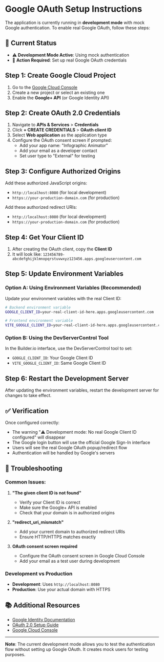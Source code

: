 # Google OAuth Setup Instructions

The application is currently running in **development mode** with mock Google authentication. To enable real Google OAuth, follow these steps:

## 🚨 Current Status
- ⚠️ **Development Mode Active**: Using mock authentication
- 🔧 **Action Required**: Set up real Google OAuth credentials

## Step 1: Create Google Cloud Project

1. Go to the [Google Cloud Console](https://console.cloud.google.com/)
2. Create a new project or select an existing one
3. Enable the **Google+ API** (or Google Identity API)

## Step 2: Create OAuth 2.0 Credentials

1. Navigate to **APIs & Services** > **Credentials**
2. Click **+ CREATE CREDENTIALS** > **OAuth client ID**
3. Select **Web application** as the application type
4. Configure the OAuth consent screen if prompted:
   - Add your app name: "Infographic Animator"
   - Add your email as a developer contact
   - Set user type to "External" for testing

## Step 3: Configure Authorized Origins

Add these authorized JavaScript origins:
- `http://localhost:8080` (for local development)
- `https://your-production-domain.com` (for production)

Add these authorized redirect URIs:
- `http://localhost:8080` (for local development)
- `https://your-production-domain.com` (for production)

## Step 4: Get Your Client ID

1. After creating the OAuth client, copy the **Client ID**
2. It will look like: `123456789-abcdefghijklmnopqrstuvwxyz123456.apps.googleusercontent.com`

## Step 5: Update Environment Variables

### Option A: Using Environment Variables (Recommended)
Update your environment variables with the real Client ID:

```bash
# Backend environment variable
GOOGLE_CLIENT_ID=your-real-client-id-here.apps.googleusercontent.com

# Frontend environment variable  
VITE_GOOGLE_CLIENT_ID=your-real-client-id-here.apps.googleusercontent.com
```

### Option B: Using the DevServerControl Tool
In the Builder.io interface, use the DevServerControl tool to set:
- `GOOGLE_CLIENT_ID`: Your Google Client ID
- `VITE_GOOGLE_CLIENT_ID`: Same Google Client ID

## Step 6: Restart the Development Server

After updating the environment variables, restart the development server for changes to take effect.

## ✅ Verification

Once configured correctly:
- The warning "⚠️ Development mode: No real Google Client ID configured" will disappear
- The Google login button will use the official Google Sign-In interface
- Users will see the real Google OAuth popup/redirect flow
- Authentication will be handled by Google's servers

## 🔧 Troubleshooting

### Common Issues:

1. **"The given client ID is not found"**
   - Verify your Client ID is correct
   - Make sure the Google+ API is enabled
   - Check that your domain is in authorized origins

2. **"redirect_uri_mismatch"**
   - Add your current domain to authorized redirect URIs
   - Ensure HTTP/HTTPS matches exactly

3. **OAuth consent screen required**
   - Configure the OAuth consent screen in Google Cloud Console
   - Add your email as a test user during development

### Development vs Production

- **Development**: Uses `http://localhost:8080`
- **Production**: Use your actual domain with HTTPS

## 📚 Additional Resources

- [Google Identity Documentation](https://developers.google.com/identity/gsi/web/guides/overview)
- [OAuth 2.0 Setup Guide](https://developers.google.com/identity/protocols/oauth2)
- [Google Cloud Console](https://console.cloud.google.com/)

---

**Note**: The current development mode allows you to test the authentication flow without setting up Google OAuth. It creates mock users for testing purposes.
